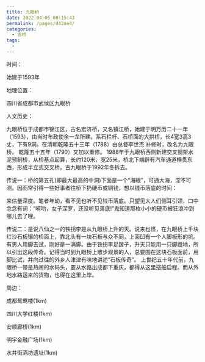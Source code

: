 ```yaml
---
title: 九眼桥
date: 2022-04-05 00:15:43
permalink: /pages/d42ae4/
categories:
  - 古桥
tags:
  - 
---
```

时间：

始建于1593年

地理位置：

四川省成都市武侯区九眼桥

人文历史：

九眼桥位于成都市锦江区，古名宏济桥，又名镇江桥，始建于明万历二十一年（1593），由当时布政使余一龙所建。系石栏杆、石桥面的大拱桥，长4宽3高3丈，下有9洞。在清朝乾隆五十三年（1788）由总督李世杰 补修时，改名为九眼桥。 乾隆五十五年（1790）又加以重修。 1988年于九眼桥西侧新建交叉钢架水泥预制桥，从桥基点起算，长约120米，宽25米，桥北下端辟有汽车通道横贯东西，形成半立式交叉桥。古九眼桥于1992年冬拆去。

传说一：桥的第五孔(即最大最高的中洞)下面是一个“海眼”，可通大海，深不可测。因而常引得一些好事者往桥下扔硬币或铜钱，想以钱币落底的时间：

来估量深度。笔者年幼，看不见也听不见钱币落底。只望见大人们侧耳引颈，口中念念有词：“嗬哟，女子深罗，还没听见落底!”鬼知道那枚小小的硬币被狂浪冲到哪儿去了哩。

传说二：是说八仙之一的铁拐李是从九眼桥上升的天。说来也怪，在九眼桥上千块红沙石板镶的桥面上，靠北头有一块石板与众不同，上面凹有一个人脚板形的坑。有男人用脚去试，刚好是一满脚。由于铁拐李足跛子，升天只能用一只脚蹬地，所以引出这段传奇。记得当时到九眼桥上散步观景的人，总要围在这块石板面前，用脚比试，并向过往的外乡人津津有味地讲述“石板传奇”。 上世纪五十年代前，九眼桥一带是热闹的水码头，要从水路出成都下重庆，都得从这里搭船启程。而从外地水路运来的货物，也得在这里上岸。

周边：

成都鸳鸯楼(1km)

四川大学红楼(1km)

安顺廊桥(1km)

明宇金融广场(1km)

水井街酒坊遗址(1km)
